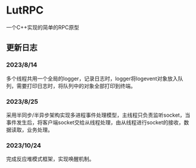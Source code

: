 # LutRPC
一个C++实现的简单的RPC原型




## 更新日志

### 2023/8/14
多个线程共用一个全局的logger，记录日志时，logger将logevent对象放入队列，需要打印日志时，将队列中的对象全部打印到终端。


### 2023/8/25
采用半同步/半异步架构实现多进程事件处理模型，主线程只负责监听socket，当事件发生后，将客户端socket交给从线程处理，由从线程进行socket的接收，数据读取，业务处理。

### 2023/10/24
完成反应堆模式框架，实现唤醒机制。
